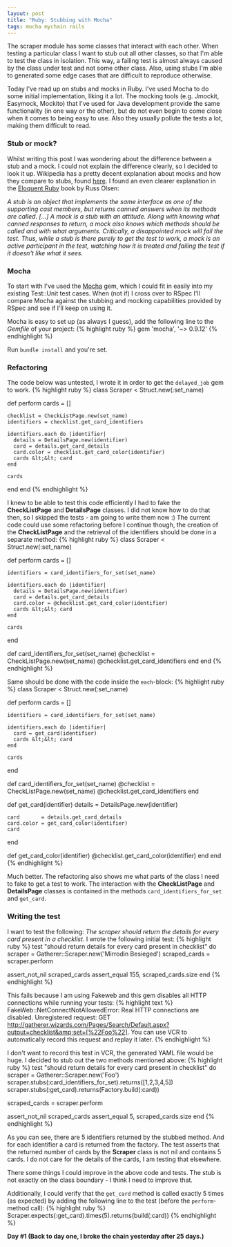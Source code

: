 ```yaml
---
layout: post
title: "Ruby: Stubbing with Mocha"
tags: mocha mychain rails
---
```

The scraper module has some classes that interact with each other. When testing a particular class I want to stub out all other classes, so that I'm able to test the class in isolation. This way, a failing test is almost always caused by the class under test and not some other class. Also, using stubs I'm able to generated some edge cases that are difficult to reproduce otherwise.

Today I've read up on stubs and mocks in Ruby. I've used Mocha to do some initial implementation, liking it a lot. The mocking tools (e.g. Jmockit, Easymock, Mockito) that I've used for Java development provide the same functionality (in one way or the other), but do not even begin to come close when it comes to being easy to use. Also they usually pollute the tests a lot, making them difficult to read.

### Stub or mock?
Whilst writing this post I was wondering about the difference between a stub and a mock. I could not explain the difference clearly, so I decided to look it up. Wikipedia has a pretty decent explanation about mocks and how they compare to stubs, found [here](http://en.wikipedia.org/wiki/Mock_object#Mocks.2C_fakes_and_stubs). I found an even clearer explanation in the [Eloquent Ruby](http://www.amazon.com/Eloquent-Ruby-Addison-Wesley-Professional/dp/0321584104) book by Russ Olsen:

*A stub is an object that implements the same interface as one of the supporting cast members, but returns canned answers when its methods are called. [...] A mock is a stub with an attitude. Along with knowing what canned responses to return, a mock also knows which methods should be called and with what arguments. Critically, a disappointed mock will fail the test. Thus, while a stub is there purely to get the test to work, a mock is an active participant in the test, watching how it is treated and failing the test if it doesn't like what it sees.*

### Mocha
To start with I've used the [Mocha](http://mocha.rubyforge.org/) gem, which I could fit in easily into my existing Test::Unit test cases. When (not if) I cross over to RSpec I'll compare Mocha against the stubbing and mocking capabilities provided by RSpec and see if I'll keep on using it.

Mocha is easy to set up (as always I guess), add the following line to the *Gemfile* of your project:
{% highlight ruby %}
gem 'mocha', '~&gt; 0.9.12'
{% endhighlight %}

Run `bundle install` and you're set.

### Refactoring
The code below was untested, I wrote it in order to get the `delayed_job` gem to work.
{% highlight ruby %}
class Scraper &lt; Struct.new(:set_name)

  def perform
    cards = []

    checklist = CheckListPage.new(set_name)
    identifiers = checklist.get_card_identifiers

    identifiers.each do |identifier|
      details = DetailsPage.new(identifier)
      card = details.get_card_details
      card.color = checklist.get_card_color(identifier)
      cards &lt;&lt; card
    end

    cards
  end
end
{% endhighlight %}

I knew to be able to test this code efficiently I had to fake the **CheckListPage** and **DetailsPage** classes. I did not know how to do that then, so I skipped the tests - am going to write them now :) The current code could use some refactoring before I continue though, the creation of the **CheckListPage** and the retrieval of the identifiers should be done in a separate method:
{% highlight ruby %}
class Scraper &lt; Struct.new(:set_name)

  def perform
    cards = []

    identifiers = card_identifiers_for_set(set_name)

    identifiers.each do |identifier|
      details = DetailsPage.new(identifier)
      card = details.get_card_details
      card.color = @checklist.get_card_color(identifier)
      cards &lt;&lt; card
    end

    cards
  end

  def card_identifiers_for_set(set_name)
    @checklist = CheckListPage.new(set_name)
    @checklist.get_card_identifiers
  end
end
{% endhighlight %}

Same should be done with the code inside the `each`-block:
{% highlight ruby %}
class Scraper &lt; Struct.new(:set_name)

  def perform
    cards = []

    identifiers = card_identifiers_for_set(set_name)

    identifiers.each do |identifier|
      card = get_card(identifier)
      cards &lt;&lt; card
    end

    cards
  end

  def card_identifiers_for_set(set_name)
    @checklist = CheckListPage.new(set_name)
    @checklist.get_card_identifiers
  end

  def get_card(identifier)
    details = DetailsPage.new(identifier)

    card       = details.get_card_details
    card.color = get_card_color(identifier)
    card
  end

  def get_card_color(identifier)
    @checklist.get_card_color(identifier)
  end
end
{% endhighlight %}

Much better. The refactoring also shows me what parts of the class I need to fake to get a test to work. The interaction with the **CheckListPage** and **DetailsPage** classes is contained in the methods `card_identifiers_for_set` and `get_card`.

### Writing the test
I want to test the following: *The scraper should return the details for every card present in a checklist.* I wrote the following initial test:
{% highlight ruby %}
test "should return details for every card present in checklist" do
  scraper = Gatherer::Scraper.new('Mirrodin Besieged')
  scraped_cards = scraper.perform

  assert_not_nil scraped_cards
  assert_equal 155, scraped_cards.size
end
{% endhighlight %}

This fails because I am using Fakeweb and this gem disables all HTTP connections while running your tests:
{% highlight text %}
FakeWeb::NetConnectNotAllowedError:
  Real HTTP connections are disabled.
  Unregistered request:
    GET http://gatherer.wizards.com/Pages/Search/Default.aspx?output=checklist&amp;set=[%22Foo%22].
  You can use VCR to automatically record this request and replay it later.
{% endhighlight %}

I don't want to record this test in VCR, the generated YAML file would be huge. I decided to stub out the two methods mentioned above:
{% highlight ruby %}
test "should return details for every card present in checklist" do
  scraper = Gatherer::Scraper.new('Foo')
  scraper.stubs(:card_identifiers_for_set).returns([1,2,3,4,5])
  scraper.stubs(:get_card).returns(Factory.build(:card))

  scraped_cards = scraper.perform

  assert_not_nil scraped_cards
  assert_equal 5, scraped_cards.size
end
{% endhighlight %}

As you can see, there are 5 identifiers returned by the stubbed method. And for each identifier a card is returned from the factory. The test asserts that the returned number of cards by the **Scraper** class is not nil and contains 5 cards. I do not care for the details of the cards, I am testing that elsewhere.

There some things I could improve in the above code and tests. The stub is not exactly on the class boundary - I think I need to improve that.

Additionally, I could verify that the `get_card` method is called exactly 5 times (as expected) by adding the following line to the test (before the `perform`-method call):
{% highlight ruby %}
Scraper.expects(:get_card).times(5).returns(build(:card))
{% endhighlight %}

**Day #1 (Back to day one, I broke the chain yesterday after 25 days.)**
